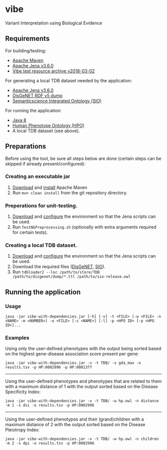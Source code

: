 # vibe
Variant Interpretation using Biological Evidence

## Requirements
For building/testing:

* [Apache Maven][maven_download]
* [Apache Jena v3.6.0][jena_download]
* [Vibe test resource archive v2018-03-02]([vibe_resource_files])

For generating a local TDB dataset needed by the application:

* [Apache Jena v3.6.0][jena_download]
* [DisGeNET RDF v5 dump][disgenet_rdf_v5_dump]
* [Semanticscience Integrated Ontology (SIO)][sio_owl]

For running the application:

* [Java 8][java_download]
* [Human Phenotype Ontology (HPO)][hpo_owl]
* A local TDB dataset (see above).

## Preparations
Before using the tool, be sure all steps below are done (certain steps can be skipped if already present/configured):

### Creating an executable jar

1. [Download][maven_download] and [install][maven_install] Apache Maven
2. Run `mvn clean install` from the git repository directory.

### Preperations for unit-testing.

1. [Download][jena_download] and [configure][jena_configure] the environment so that the Jena scripts can be used.
2. Run `TestNGPreprocessing.sh` (optionally with extra arguments required for certain tests).


### Creating a local TDB dataset.

1. [Download][jena_download] and [configure][jena_configure] the environment so that the Jena scripts can be used.
2. Download the required files ([DisGeNET][disgenet_rdf_v5_dump], [SIO][sio_owl]).
3. Run `tdbloader2 --loc /path/to/store/TDB /path/to/disgenet/dump/*.ttl /path/to/sio-release.owl`

## Running the application

### Usage

`java -jar vibe-with-dependencies.jar [-h] [-v] -t <FILE> [-w <FILE> -n <NAME> -m <NUMBER>] -o <FILE> [-s <NAME>] [-l] -p <HPO ID> [-p <HPO ID>]...`

### Examples
Using only the user-defined phenotypes with the output being sorted based on the highest gene-disease association score
present per gene:

`java -jar vibe-with-dependencies.jar -v -t TDB/ -s gda_max -o results.tsv -p HP:0002996 -p HP:0001377`

---

Using the user-defined phenotypes and phenotypes that are related to them with a maximum distance of 1 with the output
 sorted based on the Disease Specificity Index:

`java -jar vibe-with-dependencies.jar -v -t TDB/ -w hp.owl -n distance -m 1 -s dsi -o results.tsv -p HP:0002996`

---

Using the user-defined phenotypes and their (grand)children with a maximum distance of 2 with the output sorted based on
the Disease Pleiotropy Index:

`java -jar vibe-with-dependencies.jar -v -t TDB/ -w hp.owl -n children -m 2 -s dpi -o results.tsv -p HP:0002996`


[java_download]:https://www.java.com/download
[maven_download]:https://maven.apache.org/download.cgi
[maven_install]:https://maven.apache.org/install.html
[jena_download]:https://jena.apache.org/download/index.cgi
[jena_configure]:https://jena.apache.org/documentation/tdb/commands.html#scripts
[disgenet_rdf_v5_dump]:http://rdf.disgenet.org/download/v5.0.0/disgenetv5.0-rdf-v5.0.0-dump.tar.gz
[sio_owl]:http://semanticscience.org/ontology/sio.owl
[hpo_owl]:http://purl.obolibrary.org/obo/hp.owl
[vibe_resource_files]:https://molgenis26.target.rug.nl/downloads/vibe/